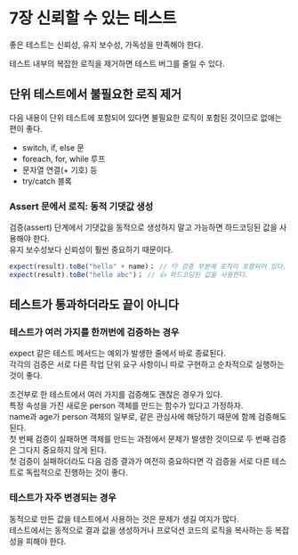 # 7장 신뢰할 수 있는 테스트

좋은 테스트는 신뢰성, 유지 보수성, 가독성을 만족해야 한다.

테스트 내부의 복잡한 로직을 제거하면 테스트 버그를 줄일 수 있다. 

## 단위 테스트에서 불필요한 로직 제거

다음 내용이 단위 테스트에 포함되어 있다면 불필요한 로직이 포함된 것이므로 없애는 편이 좋다.  
- switch, if, else 문
- foreach, for, while 루프
- 문자열 연결(+ 기호) 등
- try/catch 블록

### Assert 문에서 로직: 동적 기댓값 생성

검증(assert) 단계에서 기댓값을 동적으로 생성하지 말고 가능하면 하드코딩된 값을 사용해야 한다.   
유지 보수성보다 신뢰성이 훨씬 중요하기 때문이다.  

```js
expect(result).toBe("hello" + name)； // 👎 검증 부분에 로직이 포함되어 있다.  
expect(result).toBe("hello abc")； // 👍 하드코딩된 값을 사용한다.
```

## 테스트가 통과하더라도 끝이 아니다

### 테스트가 여러 가지를 한꺼번에 검증하는 경우

expect 같은 테스트 메서드는 예외가 발생한 줄에서 바로 종료된다.  
각각의 검증은 서로 다른 작업 단위 요구 사항이니 따로 구현하고 순차적으로 실행하는 것이 좋다.

조건부로 한 테스트에서 여러 가지를 검증해도 괜찮은 경우가 있다.  
특정 속성을 가진 새로운 person 객체를 만드는 함수가 있다고 가정하자.  
name과 age가 person 객체의 일부로, 같은 관심사에 해당하기 때문에 함께 검증해도 된다.  
첫 번째 검증이 실패하면 객체를 만드는 과정에서 문제가 발생한 것이므로 두 번째 검증은 그다지 중요하지 않게 된다.  
첫 검증이 실패하더라도 다음 검증 결과가 여전히 중요하다면 각 검증을 서로 다른 테스트로 독립적으로 진행하는 것이 좋다.

### 테스트가 자주 변경되는 경우

동적으로 만든 값을 테스트에서 사용하는 것은 문제가 생길 여지가 많다.  
테스트에서는 동적으로 결과 값을 생성하거나 프로덕션 코드의 로직을 복사하는 등 복잡성을 피해야 한다.